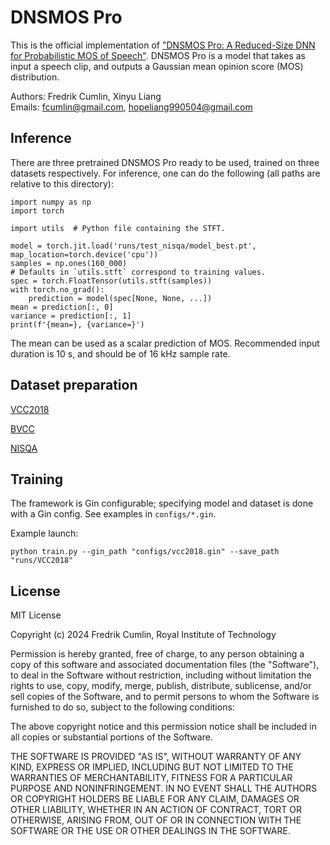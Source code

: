 # DNSMOS Pro

This is the official implementation of ["DNSMOS Pro: A Reduced-Size DNN for Probabilistic MOS of Speech"](https://www.isca-archive.org/interspeech_2024/cumlin24_interspeech.html). DNSMOS Pro is a model that takes as input a speech clip, and outputs a Gaussian mean opinion score (MOS) distribution.

Authors: Fredrik Cumlin, Xinyu Liang  
Emails: fcumlin@gmail.com, hopeliang990504@gmail.com

## Inference

There are three pretrained DNSMOS Pro ready to be used, trained on three datasets respectively. For inference, one can do the following (all paths are relative to this directory):
```
import numpy as np
import torch

import utils  # Python file containing the STFT.

model = torch.jit.load('runs/test_nisqa/model_best.pt', map_location=torch.device('cpu'))
samples = np.ones(160_000)
# Defaults in `utils.stft` correspond to training values.
spec = torch.FloatTensor(utils.stft(samples))
with torch.no_grad():
    prediction = model(spec[None, None, ...])
mean = prediction[:, 0]
variance = prediction[:, 1]
print(f'{mean=}, {variance=}')
```
The mean can be used as a scalar prediction of MOS. Recommended input duration is 10 s, and should be of 16 kHz sample rate. 
## Dataset preparation
[VCC2018](https://github.com/unilight/LDNet/tree/main/data)

[BVCC](https://zenodo.org/records/6572573#.Yphw5y8RprQ)

[NISQA](https://github.com/gabrielmittag/NISQA/wiki/NISQA-Corpus)

## Training
The framework is Gin configurable; specifying model and dataset is done with a Gin config. See examples in `configs/*.gin`.

Example launch:
```
python train.py --gin_path "configs/vcc2018.gin" --save_path "runs/VCC2018"
```
## License
MIT License

Copyright (c) 2024 Fredrik Cumlin, Royal Institute of Technology

Permission is hereby granted, free of charge, to any person obtaining
a copy of this software and associated documentation files (the
"Software"), to deal in the Software without restriction, including
without limitation the rights to use, copy, modify, merge, publish,
distribute, sublicense, and/or sell copies of the Software, and to
permit persons to whom the Software is furnished to do so, subject to
the following conditions:

The above copyright notice and this permission notice shall be
included in all copies or substantial portions of the Software.

THE SOFTWARE IS PROVIDED "AS IS", WITHOUT WARRANTY OF ANY KIND,
EXPRESS OR IMPLIED, INCLUDING BUT NOT LIMITED TO THE WARRANTIES OF
MERCHANTABILITY, FITNESS FOR A PARTICULAR PURPOSE AND
NONINFRINGEMENT. IN NO EVENT SHALL THE AUTHORS OR COPYRIGHT HOLDERS BE
LIABLE FOR ANY CLAIM, DAMAGES OR OTHER LIABILITY, WHETHER IN AN ACTION
OF CONTRACT, TORT OR OTHERWISE, ARISING FROM, OUT OF OR IN CONNECTION
WITH THE SOFTWARE OR THE USE OR OTHER DEALINGS IN THE SOFTWARE.

